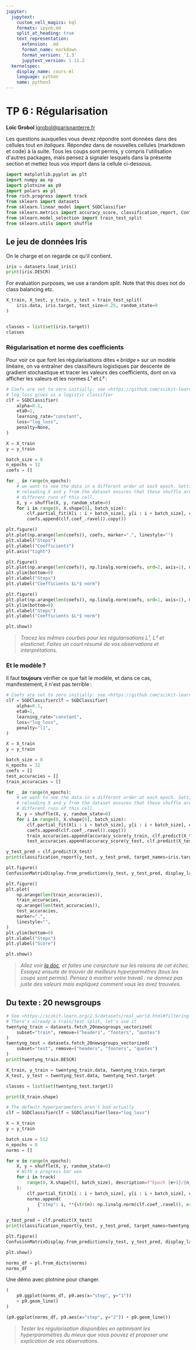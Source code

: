 ```yaml
---
jupyter:
  jupytext:
    custom_cell_magics: kql
    formats: ipynb,md
    split_at_heading: true
    text_representation:
      extension: .md
      format_name: markdown
      format_version: '1.3'
      jupytext_version: 1.11.2
  kernelspec:
    display_name: cours-ml
    language: python
    name: python3
---
```


<!-- LTeX: language=fr -->
<!-- #region slideshow={"slide_type": "slide"} -->
TP 6 : Régularisation
===============================

**Loïc Grobol** [<lgrobol@parisnanterre.fr>](mailto:lgrobol@parisnanterre.fr)

<!-- #endregion -->

Les questions auxquelles vous devez répondre sont données dans des cellules tout *en italiques*.
Répondez dans de nouvelles cellules (markdown et code) à la suite. Tous les coups sont permis, y
compris l'utilisation d'autres packages, mais pensez à signaler lesquels dans la présente section et
mettez tous vos import dans la cellule ci-dessous.

```python
import matplotlib.pyplot as plt
import numpy as np
import plotnine as p9
import polars as pl
from rich.progress import track
from sklearn import datasets
from sklearn.linear_model import SGDClassifier
from sklearn.metrics import accuracy_score, classification_report, ConfusionMatrixDisplay
from sklearn.model_selection import train_test_split
from sklearn.utils import shuffle
```

## Le jeu de données Iris


On le charge et on regarde ce qu'il contient.

```python
iris = datasets.load_iris()
print(iris.DESCR)
```

For evaluation purposes, we use a random split. Note that this does not do class balancing etc.

```python
X_train, X_test, y_train, y_test = train_test_split(
    iris.data, iris.target, test_size=0.25, random_state=0
)


classes = list(set(iris.target))
classes
```

### Régularisation et norme des coefficients


Pour voir ce que font les régularisations dites « *bridge* » sur un modèle linéaire, on va entraîner
des classifieurs logistiques par descente de gradient stochastique et tracer les valeurs des
coefficients, dont on va afficher les valeurs et les normes $L¹$ et $L²$ :

```python
# Coefs are set to zero initially: see <https://github.com/scikit-learn/scikit-learn/blob/6e9039160f0dfc3153643143af4cfdca941d2045/sklearn/linear_model/_stochastic_gradient.py#L221>
# log_loss gives us a logistic classifier
clf = SGDClassifier(
    alpha=0.1,
    eta0=1,
    learning_rate="constant",
    loss="log_loss",
    penalty=None,
)

X = X_train
y = y_train

batch_size = 8
n_epochs = 32
coefs = []

for _ in range(n_epochs):
    # we want to see the data in a different order at each epoch. Setting `random_state` and
    # reloading X and y from the dataset ensures that these shuffle are all the same accross
    # different runs of this cell.
    X, y = shuffle(X, y, random_state=0)
    for i in range(0, X.shape[0], batch_size):
        clf.partial_fit(X[i : i + batch_size], y[i : i + batch_size], classes=classes)
        coefs.append(clf.coef_.ravel().copy())

plt.figure()
plt.plot(np.arange(len(coefs)), coefs, marker=".", linestyle="")
plt.xlabel("Steps")
plt.ylabel("Coefficients")
plt.axis("tight")

plt.figure()
plt.plot(np.arange(len(coefs)), np.linalg.norm(coefs, ord=2, axis=1), marker=".", linestyle="")
plt.ylim(bottom=0)
plt.xlabel("Steps")
plt.ylabel("Coefficients $L²$ norm")

plt.figure()
plt.plot(np.arange(len(coefs)), np.linalg.norm(coefs, ord=1, axis=1), marker=".", linestyle="")
plt.ylim(bottom=0)
plt.xlabel("Steps")
plt.ylabel("Coefficients $L¹$ norm")

plt.show()
```

> *Tracez les mêmes courbes pour les régularisations $L¹$, $L²$ et elasticnet. Faites un court
> résumé de vos observations et interprétations.*

### Et le modèle ?


Il faut **toujours** vérifier ce que fait le modèle, et dans ce cas, manifestement, il n'est pas
terrible :

```python
# Coefs are set to zero initially: see <https://github.com/scikit-learn/scikit-learn/blob/6e9039160f0dfc3153643143af4cfdca941d2045/sklearn/linear_model/_stochastic_gradient.py#L221>
clf = SGDClassifierclf = SGDClassifier(
    alpha=0.1,
    eta0=1,
    learning_rate="constant",
    loss="log_loss",
    penalty="l1",
)

X = X_train
y = y_train

batch_size = 8
n_epochs = 32
coefs = []
test_accuracies = []
train_accuracies = []

for _ in range(n_epochs):
    # we want to see the data in a different order at each epoch. Setting `random_state` and
    # reloading X and y from the dataset ensures that these shuffle are all the same accross
    # different runs of this cell.
    X, y = shuffle(X, y, random_state=0)
    for i in range(0, X.shape[0], batch_size):
        clf.partial_fit(X[i : i + batch_size], y[i : i + batch_size], classes=classes)
        coefs.append(clf.coef_.ravel().copy())
        train_accuracies.append(accuracy_score(y_train, clf.predict(X_train)))
        test_accuracies.append(accuracy_score(y_test, clf.predict(X_test)))

y_test_pred = clf.predict(X_test)
print(classification_report(y_test, y_test_pred, target_names=iris.target_names))

plt.figure()
ConfusionMatrixDisplay.from_predictions(y_test, y_test_pred, display_labels=clf.classes_)

plt.figure()
plt.plot(
    np.arange(len(train_accuracies)),
    train_accuracies,
    np.arange(len(test_accuracies)),
    test_accuracies,
    marker=".",
    linestyle="",
)
plt.ylim(bottom=0)
plt.xlabel("Steps")
plt.ylabel("Score")

plt.show()

```

> *Allez voir [la doc](https://scikit-learn.org/dev/auto_examples/linear_model/plot_sgd_iris.html),
> et faites une conjecture sur les raisons de cet échec. Essayez ensuite de trouver de meilleurs
> hyperparmètres (tous les coups sont permis). Pensez à montrer votre travail : ne donnez pas juste
> des valeurs mais expliquez comment vous les avez trouvées.*

## Du texte : 20 newsgroups

```python
# See <https://scikit-learn.org/1.5/datasets/real_world.html#filtering-text-for-more-realistic-training> for why `remove`
# There's already a train/test split, let's use it
twentyng_train = datasets.fetch_20newsgroups_vectorized(
    subset="train", remove=("headers", "footers", "quotes")
)
twentyng_test = datasets.fetch_20newsgroups_vectorized(
    subset="test", remove=("headers", "footers", "quotes")
)
print(twentyng_train.DESCR)
```

```python
X_train, y_train = twentyng_train.data, twentyng_train.target
X_test, y_test = twentyng_test.data, twentyng_test.target

classes = list(set(twentyng_test.target))
```

```python
print(X_train.shape)
```

```python
# The default hyperparameters aren't bad actually
clf = SGDClassifierclf = SGDClassifier(loss="log_loss")

X = X_train
y = y_train

batch_size = 512
n_epochs = 8
norms = []

for e in range(n_epochs):
    X, y = shuffle(X, y, random_state=0)
    # With a progress bar woo
    for i in track(
        range(0, X.shape[0], batch_size), description=f"Epoch {e+1}/{n_epochs}", transient=True
    ):
        clf.partial_fit(X[i : i + batch_size], y[i : i + batch_size], classes=classes)
        norms.append(
            {"step": i, **{str(n): np.linalg.norm(clf.coef_.ravel(), ord=n) for n in [1, 2]}}
        )

y_test_pred = clf.predict(X_test)
print(classification_report(y_test, y_test_pred, target_names=twentyng_test.target_names))

plt.figure()
ConfusionMatrixDisplay.from_predictions(y_test, y_test_pred, display_labels=clf.classes_)

plt.show()

```

```python
norms_df = pl.from_dicts(norms)
norms_df
```

Une démo avec plotnine pour changer.

```python
(
    p9.ggplot(norms_df, p9.aes(x="step", y="1"))
    + p9.geom_line()
)

```

```python
(p9.ggplot(norms_df, p9.aes(x="step", y="2")) + p9.geom_line())
```

> *Tester les régularisation disponibles en optimisant les hyperparamètres du mieux que vous pouvez
> et proposer une explication de vos observations.*

